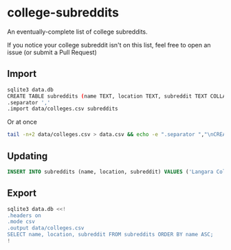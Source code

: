 # college-subreddits
An eventually-complete list of college subreddits.

If you notice your college subreddit isn't on this list, feel free to open an issue (or submit a Pull Request)

## Import
```bash
sqlite3 data.db
CREATE TABLE subreddits (name TEXT, location TEXT, subreddit TEXT COLLATE NOCASE);
.separator ','
.import data/colleges.csv subreddits
```

Or at once

```bash
tail -n+2 data/colleges.csv > data.csv && echo -e ".separator ","\nCREATE TABLE subreddits (name TEXT, location TEXT, subreddit TEXT);\n.import data.csv subreddits" | sqlite3 data.db && rm data.csv
```

## Updating
```sql
INSERT INTO subreddits (name, location, subreddit) VALUES ('Langara College', 'langara');
```

## Export

```bash
sqlite3 data.db <<!
.headers on
.mode csv
.output data/colleges.csv
SELECT name, location, subreddit FROM subreddits ORDER BY name ASC;
!
```
